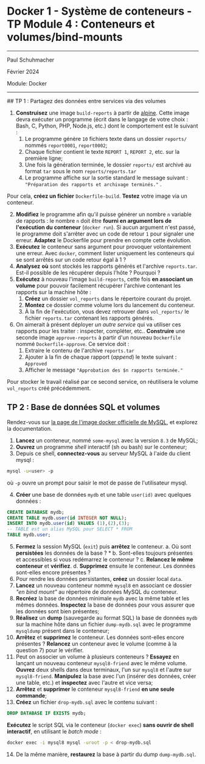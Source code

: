 # Docker 1 - Système de conteneurs - TP Module 4 : Conteneurs et volumes/bind-mounts

<hr>
Paul Schuhmacher

Février 2024

Module: Docker

<hr>
## TP 1 : Partagez des données entre services via des volumes

1.  **Construisez** une image `build-reports` à partir de
    [alpine](https://hub.docker.com/_/alpine). Cette image devra
    exécuter un programme (écrit dans le langage de votre choix : Bash,
    C, Python, PHP, Node.js, etc.) dont le comportement est le suivant :
    1.  Le programme génère `10` fichiers texte dans un dossier
        `reports/` nommés `report0001`, `report0002`;
    2.  Chaque fichier contient le texte `REPORT 1`, `REPORT 2`, etc.
        sur la première ligne;
    3.  Une fois la génération terminée, le dossier `reports/` est
        archivé au format `tar` sous le nom `reports/reports.tar`
    4.  Le programme affiche sur la sortie standard le message suivant :
        `"Préparation des rapports et archivage terminés."` .

Pour cela, **créez un fichier** `Dockerfile-build`. **Testez** votre
image via un conteneur.

2.  **Modifiez** le programme afin qu'il puisse générer un nombre `n`
    variable de rapports : le nombre `n` doit être **fourni en argument
    lors de l'exécution du conteneur** (`docker run`). Si aucun argument
    n'est passé, le programme doit s'arrêter avec un code de retour `1`
    pour signaler une erreur. **Adaptez** le Dockerfile pour prendre en
    compte cette évolution.
3.  **Exécutez** le conteneur sans argument pour provoquer
    volontairement une erreur. Avec `docker`, comment lister uniquement
    les conteneurs qui se sont arrêtés sur un code retour égal à 1 ?
4.  **Analysez** **où** sont stockés les rapports générés et l'archive
    `reports.tar`. Est-il possible de les récupérer depuis l'hôte ?
    Pourquoi ?
5.  **Exécutez** à nouveau l'image `build-reports`, cette fois **en
    associant un volume** pour pouvoir facilement récupérer l'archive
    contenant les rapports sur la machine hôte :
    1.  **Créez** un dossier `vol_reports` dans le répertoire courant du
        projet.
    2.  **Montez** ce dossier comme volume lors du lancement du
        conteneur.
    3.  À la fin de l'exécution, vous devez retrouver dans
        `vol_reports/` le fichier `reports.tar` contenant les rapports
        générés.
6.  On aimerait à présent déployer *un autre service* qui va utiliser
    ces rapports pour les traiter : inspecter, compléter, etc..
    **Construire** une seconde image `approve-reports` à partir d'un
    nouveau `Dockerfile` nommé `Dockerfile-approve`. Ce service doit :
    1.  Extraire le contenu de l'archive `reports.tar`
    2.  Ajouter à la fin de chaque rapport (*append*) le texte suivant :
        `Approved`
    3.  Afficher le message `"Approbation des $n rapports terminée."`

Pour stocker le travail réalisé par ce second service, on réutilisera le
volume `vol_reports` créé précédemment.

## TP 2 : Base de données SQL et volumes

Rendez-vous sur [la page de l'image docker officielle de
MySQL](https://hub.docker.com/_/mysql), et explorez la documentation.

1.  **Lancez** un conteneur, nommé `some-mysql` avec la version `8.3` de
    MySQL;
2.  **Ouvrez** un programme *shell* interactif (sh ou bash) sur le
    conteneur;
3.  Depuis ce shell, **connectez-vous** au serveur MySQL à l'aide du
    client mysql :

``` bash
mysql -u<user> -p
```

où `-p` ouvre un prompt pour saisir le mot de passe de l'utilisateur
mysql.

4.  **Créer** une base de données `mydb` et une table `user(id)` avec
    quelques données :

``` sql
CREATE DATABASE mydb;
CREATE TABLE mydb.user(id INTEGER NOT NULL);
INSERT INTO mydb.user(id) VALUES (1),(2),(3);
-- TABLE est un alias MySQL pour SELECT * FROM
TABLE mydb.user;
```

5.  **Fermez** la session MySQL (`exit`) puis **arrêtez** le conteneur.
    a.  Où sont **persistées** les données de la base ? \*
    b.  Sont-elles toujours présentes et accessibles si vous redémarrez
        le conteneur ?
    c.  **Relancez le même conteneur** et **vérifiez**.
    d.  **Supprimez** ensuite le conteneur. Les données sont-elles
        encore présentes ?
6.  Pour rendre les données persistantes, **créez** un dossier local
    `data`.
7.  **Lancez** un nouveau conteneur nommé `mysql8` en associant ce
    dossier *"en bind mount"* au répertoire de données MySQL du
    conteneur.
8.  **Recréez** la base de données minimale `mydb` avec la même table et
    les mêmes données. **Inspectez** la base de données pour vous
    assurer que les données sont bien présentes;
9.  **Réalisez** un **dump** (sauvegarde au format SQL) la base de
    données `mydb` sur la machine hôte dans un fichier `dump-mydb.sql`
    avec le programme `mysqldump` présent dans le conteneur;
10. **Arrêtez** et **supprimez** le conteneur. Les données sont-elles
    encore présentes ? **Relancez** un conteneur avec le volume (comme à
    la question 7) pour le vérifier.
11. Peut on associer un volume à plusieurs conteneurs ? **Essayez** en
    lançant un nouveau conteneur `mysql8-friend` avec le même volume.
    **Ouvrez** deux shells dans deux terminaux, l'un sur `mysql8` et
    l'autre sur `mysql8-friend`. **Manipulez** la base avec l'un
    (insérer des données, créer une table, etc.) et **inspectez** avec
    l'autre et vice versa;
12. **Arrêtez** et **supprimer** le conteneur `mysql8-friend` **en une
    seule commande**;
13. **Créez** un fichier `drop-mydb.sql` avec le contenu suivant :

``` sql
DROP DATABASE IF EXISTS mydb;
```

**Exécutez** le script SQL via le conteneur (`docker exec`) **sans
ouvrir de shell interactif**, en utilisant le *batch mode* :

``` bash
docker exec -i mysql8 mysql -uroot -p < drop-mydb.sql
```

14. De la même manière, **restaurez** la base à partir du dump
    `dump-mydb.sql`.
